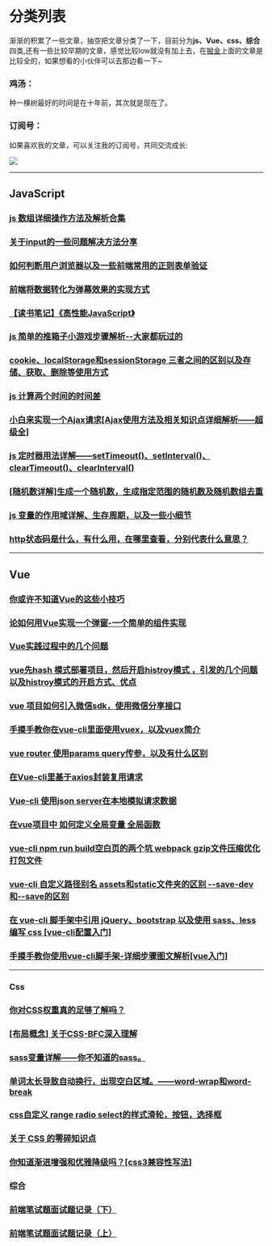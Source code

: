 # 分类列表

渐渐的积累了一些文章，抽空把文章分类了一下，目前分为**js、Vue、css、综合**四类,还有一些比较早期的文章，感觉比较low就没有加上去，在[掘金](https://juejin.im/user/58714f0eb123db4a2eb95372/posts)上面的文章是比较全的，如果想看的小伙伴可以去那边看一下~

### 鸡汤：

种一棵树最好的时间是在十年前，其次就是现在了。

### 订阅号：

如果喜欢我的文章，可以关注我的订阅号，共同交流成长:

 ![](https://user-gold-cdn.xitu.io/2018/5/1/1631b6f52f7e7015?w=344&h=344&f=jpeg&s=8317)

---

## JavaScript

### [js 数组详细操作方法及解析合集](http://obkoro1.com/2018/05/30/js-%E6%95%B0%E7%BB%84%E8%AF%A6%E7%BB%86%E6%93%8D%E4%BD%9C%E6%96%B9%E6%B3%95%E5%8F%8A%E8%A7%A3%E6%9E%90%E5%90%88%E9%9B%86/)

### [关于input的一些问题解决方法分享](http://obkoro1.com/2018/05/12/%E5%85%B3%E4%BA%8Einput%E7%9A%84%E4%B8%80%E4%BA%9B%E9%97%AE%E9%A2%98%E8%A7%A3%E5%86%B3%E6%96%B9%E6%B3%95%E5%88%86%E4%BA%AB/)

### [如何判断用户浏览器以及一些前端常用的正则表单验证](http://obkoro1.com/2018/05/05/%E5%A6%82%E4%BD%95%E5%88%A4%E6%96%AD%E7%94%A8%E6%88%B7%E6%B5%8F%E8%A7%88%E5%99%A8%E4%BB%A5%E5%8F%8A%E4%B8%80%E4%BA%9B%E5%89%8D%E7%AB%AF%E5%B8%B8%E7%94%A8%E7%9A%84%E6%AD%A3%E5%88%99%E8%A1%A8%E5%8D%95%E9%AA%8C%E8%AF%81/)

### [前端将数据转化为弹幕效果的实现方式](http://obkoro1.com/2018/04/30/%E5%89%8D%E7%AB%AF%E5%B0%86%E6%95%B0%E6%8D%AE%E8%BD%AC%E5%8C%96%E4%B8%BA%E5%BC%B9%E5%B9%95%E6%95%88%E6%9E%9C%E7%9A%84%E5%AE%9E%E7%8E%B0%E6%96%B9%E5%BC%8F/)

### [【读书笔记】《高性能JavaScript》](http://obkoro1.com/2018/01/09/%E3%80%90%E8%AF%BB%E4%B9%A6%E7%AC%94%E8%AE%B0%E3%80%91%E3%80%8A%E9%AB%98%E6%80%A7%E8%83%BDJavaScript%E3%80%8B/)

### [js 简单的推箱子小游戏步骤解析--大家都玩过的](http://obkoro1.com/2018/01/07/js-%E7%AE%80%E5%8D%95%E7%9A%84%E6%8E%A8%E7%AE%B1%E5%AD%90%E5%B0%8F%E6%B8%B8%E6%88%8F%E6%AD%A5%E9%AA%A4%E8%A7%A3%E6%9E%90-%E5%A4%A7%E5%AE%B6%E9%83%BD%E7%8E%A9%E8%BF%87%E7%9A%84/)

### [cookie、localStorage和sessionStorage 三者之间的区别以及存储、获取、删除等使用方式](http://obkoro1.com/2017/11/25/cookie%E3%80%81localStorage%E5%92%8CsessionStorage%20%E4%B8%89%E8%80%85%E4%B9%8B%E9%97%B4%E7%9A%84%E5%8C%BA%E5%88%AB%E4%BB%A5%E5%8F%8A%E5%AD%98%E5%82%A8%E3%80%81%E8%8E%B7%E5%8F%96%E3%80%81%E5%88%A0%E9%99%A4%E7%AD%89%E4%BD%BF%E7%94%A8%E6%96%B9%E5%BC%8F/)

### [js 计算两个时间的时间差](http://obkoro1.com/2017/10/15/js-%E8%AE%A1%E7%AE%97%E4%B8%A4%E4%B8%AA%E6%97%B6%E9%97%B4%E7%9A%84%E6%97%B6%E9%97%B4%E5%B7%AE/)

### [小白来实现一个Ajax请求[Ajax使用方法及相关知识点详细解析——超级全]](https://juejin.im/post/59231732a0bb9f005f68cad4)

### [js 定时器用法详解——setTimeout()、setInterval()、clearTimeout()、clearInterval()](https://juejin.im/post/592045b0570c350069a1d7b5)

### [[随机数详解]生成一个随机数，生成指定范围的随机数及随机数组去重](https://juejin.im/post/59116a77ac502e006557afc2)

### [js 变量的作用域详解、生存周期，以及一些小细节](https://juejin.im/post/590324e661ff4b0066977c85)

### [http状态码是什么，有什么用，在哪里查看，分别代表什么意思？](https://juejin.im/post/590082e6a22b9d0065be1a5c)

---

## Vue

### [你或许不知道Vue的这些小技巧](http://obkoro1.com/2018/06/03/%E4%BD%A0%E6%88%96%E8%AE%B8%E4%B8%8D%E7%9F%A5%E9%81%93Vue%E7%9A%84%E8%BF%99%E4%BA%9B%E5%B0%8F%E6%8A%80%E5%B7%A7/)

### [论如何用Vue实现一个弹窗-一个简单的组件实现](http://obkoro1.com/2018/04/22/%E8%AE%BA%E5%A6%82%E4%BD%95%E7%94%A8Vue%E5%AE%9E%E7%8E%B0%E4%B8%80%E4%B8%AA%E5%BC%B9%E7%AA%97-%E4%B8%80%E4%B8%AA%E7%AE%80%E5%8D%95%E7%9A%84%E7%BB%84%E4%BB%B6%E5%AE%9E%E7%8E%B0/)

### [Vue实践过程中的几个问题](http://obkoro1.com/2018/01/17/Vue%E5%AE%9E%E8%B7%B5%E8%BF%87%E7%A8%8B%E4%B8%AD%E7%9A%84%E5%87%A0%E4%B8%AA%E9%97%AE%E9%A2%98/)

### [vue先hash 模式部署项目，然后开启histroy模式 ，引发的几个问题以及histroy模式的开启方式、优点](http://obkoro1.com/2017/12/25/vue%E5%85%88hash-%E6%A8%A1%E5%BC%8F%E9%83%A8%E7%BD%B2%E9%A1%B9%E7%9B%AE%EF%BC%8C%E7%84%B6%E5%90%8E%E5%BC%80%E5%90%AFhistroy%E6%A8%A1%E5%BC%8F-%EF%BC%8C%E5%BC%95%E5%8F%91%E7%9A%84%E5%87%A0%E4%B8%AA%E9%97%AE%E9%A2%98%E4%BB%A5%E5%8F%8Ahistroy%E6%A8%A1%E5%BC%8F%E7%9A%84%E5%BC%80%E5%90%AF%E6%96%B9%E5%BC%8F%E3%80%81%E4%BC%98%E7%82%B9/)

### [vue 项目如何引入微信sdk，使用微信分享接口](http://obkoro1.com/2017/12/16/vue-%E9%A1%B9%E7%9B%AE%E5%A6%82%E4%BD%95%E5%BC%95%E5%85%A5%E5%BE%AE%E4%BF%A1sdk%EF%BC%8C%E4%BD%BF%E7%94%A8%E5%BE%AE%E4%BF%A1%E5%88%86%E4%BA%AB%E6%8E%A5%E5%8F%A3/)

### [手摸手教你在vue-cli里面使用vuex，以及vuex简介](http://obkoro1.com/2017/12/09/%E6%89%8B%E6%91%B8%E6%89%8B%E6%95%99%E4%BD%A0%E5%9C%A8vue-cli%E9%87%8C%E9%9D%A2%E4%BD%BF%E7%94%A8vuex%EF%BC%8C%E4%BB%A5%E5%8F%8Avuex%E7%AE%80%E4%BB%8B/)

### [vue router 使用params query传参，以及有什么区别](http://obkoro1.com/2017/11/12/vue-router-%E4%BD%BF%E7%94%A8params-query%E4%BC%A0%E5%8F%82%EF%BC%8C%E4%BB%A5%E5%8F%8A%E6%9C%89%E4%BB%80%E4%B9%88%E5%8C%BA%E5%88%AB/)

### [在Vue-cli里基于axios封装复用请求](http://obkoro1.com/2017/11/05/%E5%9C%A8Vue-cli%E9%87%8C%E5%9F%BA%E4%BA%8Eaxios%E5%B0%81%E8%A3%85%E5%A4%8D%E7%94%A8%E8%AF%B7%E6%B1%82/)

### [Vue-cli 使用json server在本地模拟请求数据](http://obkoro1.com/2017/11/01/Vue-cli-%E4%BD%BF%E7%94%A8json-server%E5%9C%A8%E6%9C%AC%E5%9C%B0%E6%A8%A1%E6%8B%9F%E8%AF%B7%E6%B1%82%E6%95%B0%E6%8D%AE/)

### [在vue项目中 如何定义全局变量 全局函数](http://obkoro1.com/2017/10/23/%E5%9C%A8vue%E9%A1%B9%E7%9B%AE%E4%B8%AD-%E5%A6%82%E4%BD%95%E5%AE%9A%E4%B9%89%E5%85%A8%E5%B1%80%E5%8F%98%E9%87%8F-%E5%85%A8%E5%B1%80%E5%87%BD%E6%95%B0/)

### [vue-cli npm run build空白页的两个坑 webpack gzip文件压缩优化打包文件](http://obkoro1.com/2017/10/11/vue-cli-npm-run-build%E7%A9%BA%E7%99%BD%E9%A1%B5%E7%9A%84%E4%B8%A4%E4%B8%AA%E5%9D%91-webpack-gzip%E6%96%87%E4%BB%B6%E5%8E%8B%E7%BC%A9%E4%BC%98%E5%8C%96%E6%89%93%E5%8C%85%E6%96%87%E4%BB%B6/)

### [vue-cli 自定义路径别名 assets和static文件夹的区别 --save-dev和--save的区别](http://obkoro1.com/2017/10/11/vue-cli-%E8%87%AA%E5%AE%9A%E4%B9%89%E8%B7%AF%E5%BE%84%E5%88%AB%E5%90%8D-assets%E5%92%8Cstatic%E6%96%87%E4%BB%B6%E5%A4%B9%E7%9A%84%E5%8C%BA%E5%88%AB-save-dev%E5%92%8C-save%E7%9A%84%E5%8C%BA%E5%88%AB/)

### [在 vue-cli 脚手架中引用 jQuery、bootstrap 以及使用 sass、less 编写 css [vue-cli配置入门]](http://obkoro1.com/2017/10/11/%E5%9C%A8-vue-cli-%E8%84%9A%E6%89%8B%E6%9E%B6%E4%B8%AD%E5%BC%95%E7%94%A8-jQuery%E3%80%81bootstrap-%E4%BB%A5%E5%8F%8A%E4%BD%BF%E7%94%A8-sass%E3%80%81less-%E7%BC%96%E5%86%99-css-vue-cli%E9%85%8D%E7%BD%AE%E5%85%A5%E9%97%A8/)

### [手摸手教你使用vue-cli脚手架-详细步骤图文解析[vue入门]](http://obkoro1.com/2017/10/11/%E6%89%8B%E6%91%B8%E6%89%8B%E6%95%99%E4%BD%A0%E4%BD%BF%E7%94%A8vue-cli%E8%84%9A%E6%89%8B%E6%9E%B6-%E8%AF%A6%E7%BB%86%E6%AD%A5%E9%AA%A4%E5%9B%BE%E6%96%87%E8%A7%A3%E6%9E%90-vue%E5%85%A5%E9%97%A8/)



---

### Css

### [你对CSS权重真的足够了解吗？](http://obkoro1.com/2018/05/20/%E4%BD%A0%E5%AF%B9CSS%E6%9D%83%E9%87%8D%E7%9C%9F%E7%9A%84%E8%B6%B3%E5%A4%9F%E4%BA%86%E8%A7%A3%E5%90%97%EF%BC%9F/)

### [[布局概念] 关于CSS-BFC深入理解](https://juejin.im/post/5909db2fda2f60005d2093db)

### [sass变量详解——你不知道的sass。](https://juejin.im/post/58f79ad4da2f60005d52120d)

### [单词太长导致自动换行，出现空白区域。——word-wrap和word-break](https://juejin.im/post/58f5ead2570c3500564a5c57)

### [css自定义 range radio select的样式滑轮，按钮，选择框](https://juejin.im/post/58f1f76e44d904006cf2482d)

### [关于 CSS 的零碎知识点](https://juejin.im/post/58f05485a0bb9f006a8921fe)

### [你知道渐进增强和优雅降级吗？[css3兼容性写法]](https://juejin.im/post/58eda95261ff4b005819faf9)

### 综合

### [前端笔试题面试题记录（下）](http://obkoro1.com/2018/04/07/%E5%89%8D%E7%AB%AF%E7%AC%94%E8%AF%95%E9%A2%98%E9%9D%A2%E8%AF%95%E9%A2%98%E8%AE%B0%E5%BD%95%EF%BC%88%E4%B8%8B%EF%BC%89/)

### [前端笔试题面试题记录（上）](http://obkoro1.com/2018/03/18/%E5%89%8D%E7%AB%AF%E7%AC%94%E8%AF%95%E9%A2%98%E9%9D%A2%E8%AF%95%E9%A2%98%E8%AE%B0%E5%BD%95%EF%BC%88%E4%B8%8A%EF%BC%89/)



